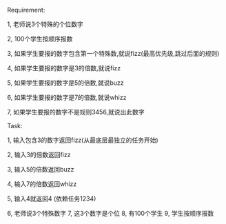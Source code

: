 Requirement:

1, 老师说3个特殊的个位数字

2, 100个学生按顺序报数

3, 如果学生要报的数字包含第一个特殊数,就说fizz(最高优先级,跳过后面的规则)

4, 如果学生要报的数字是3的倍数,就说fizz

5, 如果学生要报的数字是5的倍数,就说buzz

6, 如果学生要报的数字是7的倍数,就说whizz

7, 如果学生要报的数字不是规则3456,就说出此数字


Task:

1, 输入包含3的数字返回fizz(从最底层最独立的任务开始)

2, 输入3的倍数返回fizz

3, 输入5的倍数返回buzz

4, 输入7的倍数返回whizz

5, 输入4就返回4 (依赖任务1234)

6, 老师说3个特殊数字
7, 这3个数字是个位
8, 有100个学生
9, 学生按顺序报数